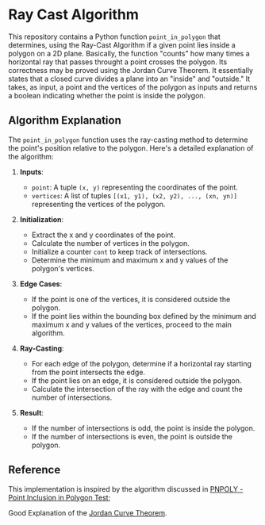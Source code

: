 # Ray Cast Algorithm

This repository contains a Python function `point_in_polygon` that determines, using the Ray-Cast Algorithm if a given point lies inside a polygon on a 2D plane. 
Basically, the function "counts" how many times a horizontal ray that passes throught a point crosses the polygon. Its correctness may be proved using the Jordan Curve Theorem. 
It essentially states that a closed curve divides a plane into an "inside" and "outside."
It takes, as input, a point and the vertices of the polygon as inputs and returns a boolean indicating whether the point is inside the polygon.

## Algorithm Explanation

The `point_in_polygon` function uses the ray-casting method to determine the point's position relative to the polygon. Here's a detailed explanation of the algorithm:

1. **Inputs**:
   - `point`: A tuple `(x, y)` representing the coordinates of the point.
   - `vertices`: A list of tuples `[(x1, y1), (x2, y2), ..., (xn, yn)]` representing the vertices of the polygon.

2. **Initialization**:
   - Extract the x and y coordinates of the point.
   - Calculate the number of vertices in the polygon.
   - Initialize a counter `cont` to keep track of intersections.
   - Determine the minimum and maximum x and y values of the polygon's vertices.

3. **Edge Cases**:
   - If the point is one of the vertices, it is considered outside the polygon.
   - If the point lies within the bounding box defined by the minimum and maximum x and y values of the vertices, proceed to the main algorithm.

4. **Ray-Casting**:
   - For each edge of the polygon, determine if a horizontal ray starting from the point intersects the edge.
   - If the point lies on an edge, it is considered outside the polygon.
   - Calculate the intersection of the ray with the edge and count the number of intersections.

5. **Result**:
   - If the number of intersections is odd, the point is inside the polygon.
   - If the number of intersections is even, the point is outside the polygon.

## Reference

This implementation is inspired by the algorithm discussed in [PNPOLY - Point Inclusion in Polygon Test](https://wrfranklin.org/Research/Short_Notes/pnpoly.html);

Good Explanation of the [Jordan Curve Theorem](https://en.wikipedia.org/wiki/Jordan_curve_theorem).
